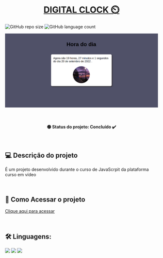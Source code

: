 <h1 align="center"><a href="#" alt="Digital clock"> DIGITAL CLOCK ⏲️  </a></h1>

![GitHub repo size](https://img.shields.io/github/repo-size/anafts/Digital-Clock?style=for-the-badge)
![GitHub language count](https://img.shields.io/github/languages/count/anafts/Digital-Clock?style=for-the-badge)

![preview](./.github/preview.png)

<br><h4 align="center"> 🟢 Status do projeto:  Concluído ✔️   </h4> <br>

## 💻 Descrição do projeto 

 É um projeto desenvolvido durante o curso de JavaScrpit da plataforma curso em vídeo
 
 <br>

## 🚀 Como Acessar o projeto
[Clique aqui para acessar](https://anafts.github.io/Digital-Clock/)

<br>

## 🛠️ Linguagens: 

<img src="https://img.shields.io/badge/HTML5-E34F26?style=for-the-badge&logo=html5&logoColor=white">
<img src="https://img.shields.io/badge/CSS3-1572B6?style=for-the-badge&logo=css3&logoColor=white">
<img src="https://img.shields.io/badge/JavaScript-F7DF1E?style=for-the-badge&logo=javascript&logoColor=black">
